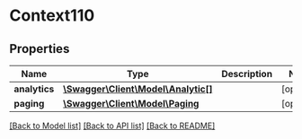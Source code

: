 # Context110

## Properties
Name | Type | Description | Notes
------------ | ------------- | ------------- | -------------
**analytics** | [**\Swagger\Client\Model\Analytic[]**](Analytic.md) |  | [optional] 
**paging** | [**\Swagger\Client\Model\Paging**](Paging.md) |  | [optional] 

[[Back to Model list]](../README.md#documentation-for-models) [[Back to API list]](../README.md#documentation-for-api-endpoints) [[Back to README]](../README.md)


